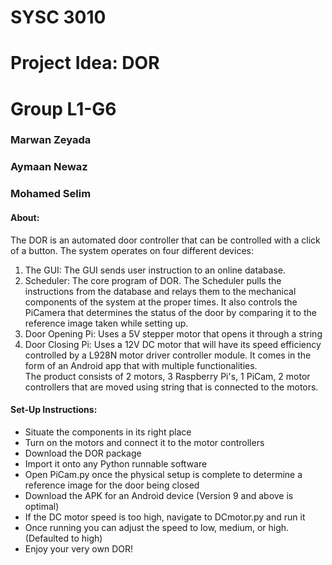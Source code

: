 # SYSC 3010

# Project Idea: DOR
# Group L1-G6
### Marwan Zeyada
### Aymaan Newaz
### Mohamed Selim

#### About:
The DOR is an automated door controller that can be controlled with a click of a button. 
The system operates on four different devices:
1. The GUI: The GUI sends user instruction to an online database. 
2. Scheduler: The core program of DOR. The Scheduler pulls the instructions from the database and relays them to the mechanical components of the system at the proper times. It also controls the PiCamera that determines the status of the door by comparing it to the reference image taken while setting up. 
3. Door Opening Pi: Uses a 5V stepper motor that opens it through a string
4. Door Closing Pi: Uses a 12V DC motor that will have its speed efficiency controlled by a L928N motor driver controller module. 
It comes in the form of an Android app that with multiple functionalities.  
The product consists of 2 motors, 3 Raspberry Pi's, 1 PiCam, 2 motor controllers that are moved using string that is connected to the motors. 

#### Set-Up Instructions:
- Situate the components in its right place
- Turn on the motors and connect it to the motor controllers
- Download the DOR package
- Import it onto any Python runnable software
- Open PiCam.py once the physical setup is complete to determine a reference image for the door being closed
- Download the APK for an Android device (Version 9 and above is optimal)
- If the DC motor speed is too high, navigate to DCmotor.py and run it
- Once running you can adjust the speed to low, medium, or high. (Defaulted to high)
- Enjoy your very own DOR!
